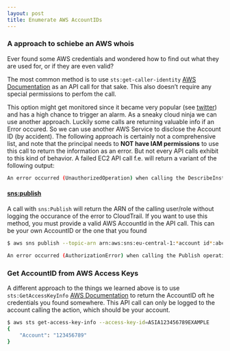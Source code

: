 ```yaml
---
layout: post
title: Enumerate AWS AccountIDs 
---
```


### A approach to schiebe an AWS whois
Ever found some AWS credentials and wondered how to find out what they are used for, or if they are even valid?

The most common method is to use `sts:get-caller-identity` [AWS Documentation](https://awscli.amazonaws.com/v2/documentation/api/latest/reference/sts/get-caller-identity.html) as an API call for that sake. This also doesn’t require any special permissions to perfom the call.

This option might get monitored since it became very popular (see [twitter](https://twitter.com/SpenGietz/status/1283846678194221057)) and has a high chance to trigger an alarm. 
As a sneaky cloud ninja we can use another approach. Luckily some calls are returning valuable info if an Error occured. So we can use another AWS Service to disclose the Account ID (by accident). The following approach is certainly not a comprehensive list, and note that the principal needs to **NOT have IAM permissions** to use this call to return the information as an error.
But not every API calls exhibit to this kind of behavior. A failed EC2 API call f.e. will return a variant of the following output:
```bash
An error occurred (UnauthorizedOperation) when calling the DescribeInstances operation: You are not authorized to perform this operation.
```
#### [sns:publish](https://awscli.amazonaws.com/v2/documentation/api/latest/reference/sns/publish.html)
A call with `sns:Publish` will return the ARN of the calling user/role without logging the occurance of the error to CloudTrail. If you want to use this method, you must provide a valid AWS AccountId in the API call. This can be your own AccountID or the one that you found 
```bash
$ aws sns publish --topic-arn arn:aws:sns:eu-central-1:*account id*:abce --message xxx

An error occurred (AuthorizationError) when calling the Publish operation: User: arn:<here we go 😊>
``` 

### Get AccountID from AWS Access Keys

A different approach to the things we learned above is to use `sts:GetAccessKeyInfo` [AWS Documentation](https://docs.aws.amazon.com/STS/latest/APIReference/API_GetAccessKeyInfo.html) to return the AccountID oft he credentials you found somewhere. This API call can only be logged to the account calling the action, which should be your account.

```bash
$ aws sts get-access-key-info --access-key-id=ASIA123456789EXAMPLE
{
    "Account": "123456789"
}
```
